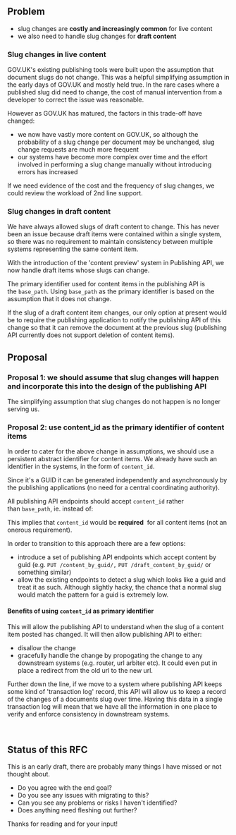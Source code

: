 ## **Problem**

- slug changes are **costly and increasingly common** for live content
- we also need to handle slug changes for **draft content**

### Slug changes in live content

GOV.UK's existing publishing tools were built upon the assumption that document slugs do not change. This was a helpful simplifying assumption in the early days of GOV.UK and mostly held true. In the rare cases where a published slug did need to change, the cost of manual intervention from a developer to correct the issue was reasonable.

However as GOV.UK has matured, the factors in this trade-off have changed:

- we now have vastly more content on GOV.UK, so although the probability of a slug change per document may be unchanged, slug change requests are much more frequent
- our systems have become more complex over time and the effort involved in performing a slug change manually without introducing errors has increased

If we need evidence of the cost and the frequency of slug changes, we could review the workload of 2nd line support.

### Slug changes in draft content

We have always allowed slugs of draft content to change. This has never been an issue because draft items were contained within a single system, so there was no requirement to maintain consistency between multiple systems representing the same content item.

With the introduction of the 'content preview' system in Publishing API, we now handle draft items whose slugs can change.&nbsp;

The primary identifier used for content items in the publishing API is the&nbsp;`base_path`. Using&nbsp;`base_path` as the primary identifier is based on the assumption that it does not change.

If the slug of a draft content item changes, our only option at present would be to&nbsp;require the publishing application to notify the publishing API of this change so that it can remove the document at the previous slug (publishing API currently does not support deletion of content items).

## **Proposal**

### **Proposal 1: we should assume that slug changes will happen and incorporate this into the design of the publishing API**

The simplifying assumption that slug changes do not happen is no longer serving us.

### **Proposal 2: use content\_id as the primary identifier of content items**

In order to cater for the above change in assumptions, we should use a persistent abstract identifier for content items. We already have such an identifier in the systems, in the form of&nbsp;`content_id`.&nbsp;

Since&nbsp;it's a GUID it can be generated independently and asynchronously by the publishing applications (no need for a central coordinating authority).

All publishing API endpoints should accept&nbsp;`content_id` rather than&nbsp;`base_path`, ie. instead of:

This implies that&nbsp;`content_id` would be **required** &nbsp;for all content items (not an onerous requirement).

In order to transition to this approach there are a few options:

- introduce a set of publishing API endpoints which accept content by guid (e.g.&nbsp;`PUT /content_by_guid/,`&nbsp;`PUT /draft_content_by_guid/` or something similar)
- allow the existing endpoints to detect a slug which looks like a guid and treat it as such. Although slightly hacky, the chance that a normal slug would match the pattern for a guid is extremely low.

#### Benefits of using `content_id`&nbsp;as primary identifier

This will allow the publishing API to understand when the slug of a content item posted has changed. It will then allow publishing API to either:

- disallow the change
- gracefully handle the change by propogating the change to any downstream systems (e.g. router, url arbiter etc). It could even put in place a redirect from the old url to the new url.

Further down the line, if we move to a system where publishing API keeps some kind of 'transaction log' record, this API will allow us to keep a record of the changes of a documents slug over time. Having this data in a single transaction log will mean that we have all the information in one place to verify and enforce consistency in downstream systems.

&nbsp;

## Status of this RFC

This is an early draft, there are probably many things I have missed or not thought about.

- Do you agree with the end goal?
- Do you see any issues with migrating to this?
- Can you see any problems or risks I haven't identified?  
- Does anything need fleshing out further?

Thanks for reading and for your input!

&nbsp;

&nbsp;

&nbsp;

&nbsp;

&nbsp;

&nbsp;

&nbsp;

&nbsp;

